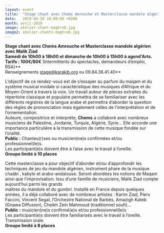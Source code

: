 ```yaml
---
layout: event
title:  "Stage chant avec Chems Amrouche et Masterclasse mandole algérien avec Malik Ziad"
date:   2019-04-20 10:00:00 +0200
month: avril-2019
image: atelier-chant-maghreb.jpg
image2: atelier-chant1-maghreb.jpg
---
```

**Stage chant avec Chems Amrouche et Masterclasse mandole algérien avec Malik Ziad  
Samedi de 10h00 à 18h00 et dimanche de 10h00 à 15h00 à agend'Arts.  
Tarifs : 100€/80€** (Intermittents du spectacles, demandeurs d’emploi, RSA)**  
Renseignements <a href="mailto:stage@karakib.org" target="_blank" rel="noopener noreferrer">stage@karakib.org</a> ou 09.84.36.41.40**



 L’objectif de ce rendez-vous est de s’essayer au parfum du maqam  et du système musical modale si caractéristique des musiques d’Afrique et du Moyen-Orient à travers la voix. Un travail autour de pièces extraites du répertoire classique et populaire permettra de se familiariser avec les différents registres de la langue arabe et permettra d’aborder la question des règles de prononciation mais également celles de l’interprétation et de l’ornementation.  
Auteure, compositrice et interprète, **Chems** a collaboré avec nombreux musiciens de Palestine, Jordanie, Turquie, Algérie, Syrie... Elle accorde une importance particulière à la transmission de cette musique fondée sur l’oralité.  
**Public :** Chanteu(r)ses ou musicien(ne)s confirmées et/ou professionnel(le)s.  
Les participant(e)s doivent être à l’aise avec le travail à l’oreille.  
**Groupe limité à 10 places**



 
Cette masterclasse a pour objectif d’aborder et/ou d’approfondir les techniques de jeu du mandole algérien, instrument phare de la musique chaâbi , kabyle et arabo-andalouse. Seront abordées les notions de Maqam ainsi que l’improvisation. Issu d’une famille de musiciens, Malik Ziad compte aujourd’hui parmi les grands  
maîtres du mandole et du gumbri. Installé en France depuis quelques années, il a déjà collaboré avec de nombreux artistes : Karim Ziad, Piers Faccini, Vincent Segal, l’Orchestre National de Barbès, Amazigh Kateb (Gnawa Diffusion), Cheikh Zein Mahmoud (traditionnel soufi)...  
**Public :** musicien(ne)s confirmé(e)s et/ou professionnel(le)s  
Les participant(e)s doivent être familiarisés avec le travail à l’oreille. Transmission orale.  
**Groupe limité à 8 places**